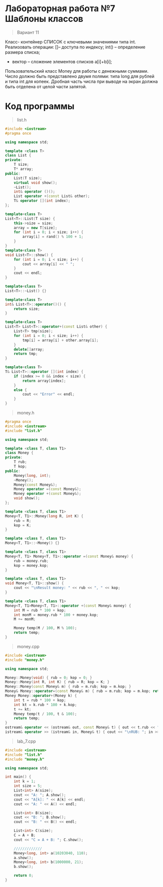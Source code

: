 # Лабораторная работа №7 Шаблоны классов

>Вариант 11

Класс- контейнер СПИСОК с ключевыми значениями типа int. Реализовать операции:
[]– доступа по индексу;
int() – определение размера списка;
+ вектор – сложение элементов списков a[i]+b[i];

Пользовательский класс Money для работы с денежными суммами. Число должно быть представлено двумя полями: типа long для рублей и типа int для копеек.
Дробная часть числа при выводе на экран должна быть отделена от целой части запятой.

#  Код программы 

>list.h

```cpp
#include <iostream>
#pragma once

using namespace std;

template <class T>
class List {
private:
	T size;
	T* array;
public:
	List(T size);
	virtual void show();
	~List();
	int& operator ()();
	List operator +(const List& other);
	T& operator [](int index);
};

template<class T>
List<T>::List(T size) {
	this->size = size;
	array = new T[size];
	for (int i = 0; i < size; i++) {
		array[i] = rand() % 100 + 1;
	}
}
template<class T>
void List<T>::show() {
	for (int i = 0; i < size; i++) {
		cout << array[i] << " ";
	}
	cout << endl;
}

template<class T>
List<T>::~List() {}

template<class T>
int& List<T>::operator()() {
	return size;
}

template<class T>
List<T> List<T>::operator+(const List& other) {
	List<T> tmp(size);
	for (int i = 0; i < size; i++) {
		tmp[i] = array[i] + other.array[i];
	}
	delete[]array;
	return tmp;
}

template<class T>
T& List<T>::operator [](int index) {
	if (index >= 0 && index < size) {
		return array[index];
	}
	else {
		cout << "Error" << endl;
	}
}
```

>money.h

```cpp
#pragma once
#include <iostream>
#include "list.h"

using namespace std;

template <class T, class T1>
class Money {
private:
	T rub;
	T kop;
public:
	Money(long, int);
	~Money();
	Money(const Money&);
	Money operator =(const Money&);
	Money operator +(const Money&);
	void show();
};

template <class T, class T1>
Money<T, T1>::Money(long R, int K) {
	rub = R;
	kop = K;
}

template <class T, class T1>
Money<T, T1>::~Money() {}

template <class T, class T1>
Money<T, T1> Money<T, T1>::operator =(const Money& money) {
	rub = money.rub;
	kop = money.kop;
}

template <class T, class T1>
void Money<T, T1>::show() {
	cout << "\nResult money: " << rub << ", " << kop;
}

template <class T, class T1>
Money<T, T1>Money<T, T1>::operator +(const Money& money) {
	int M = rub * 100 + kop;
	int monM = money.rub * 100 + money.kop;
	M += monM;

	Money temp(M / 100, M % 100);
	return temp;
}
```

>money.cpp

```cpp
#include <iostream>
#include "money.h"

using namespace std;

Money::Money(void) { rub = 0; kop = 0; }
Money::Money(int R, int K) { rub = R; kop = K; }
Money::Money(const Money& m) { rub = m.rub; kop = m.kop; }
Money& Money::operator=(const Money& m) { rub = m.rub; kop = m.kop; return *this; }
Money Money::operator+(Money k) {
	int t = rub * 100 + kop;
	int kt = k.rub * 100 + k.kop;
	t += kt;
	Money temp(t / 100, t & 100);
	return temp;
}
ostream& operator << (ostream& out, const Money& t) { out << t.rub << " : " << t.kop; return out; }
istream& operator >> (istream& in, Money& t) { cout << "\nRUB: "; in >> t.rub; cout << "\nKOP: "; in >> t.kop; return in; }

```

>lab_7.cpp

```cpp
#include <iostream>
#include "list.h"
#include "money.h"

using namespace std;

int main() {
	int k = 1;
	int size = 5;
	List<int> A(size);
	cout << "A: "; A.show();
	cout << "A[k]: " << A[k] << endl;
	cout << "A: " << A() << endl;

	List<int> B(size);
	cout << "B: "; B.show();
	cout << "B: " << B() << endl;

	List<int> C(size);
	C = A + B;
	cout << "C = A + B: "; C.show();

	/////////////
	Money<long, int> a(10203040, 110);
	a.show();
	Money<long, int> b(1000000, 21);
	b.show();

	return 0;
}

```

>
>
